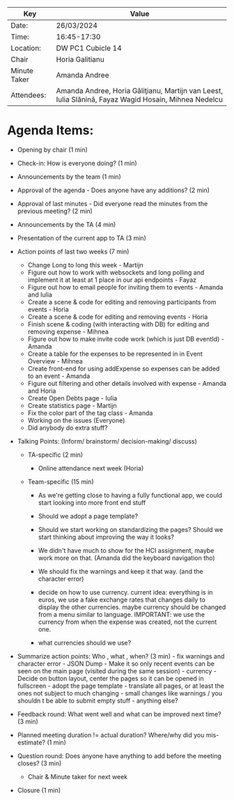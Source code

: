 | Key | Value                                                                                                       |
| --- |-------------------------------------------------------------------------------------------------------------|
| Date: | 26/03/2024                                                                                                |
| Time: | 16:45-17:30                                                                                               |
| Location: | DW PC1 Cubicle 14                                                                                     |
| Chair | Horia Galitianu                                                                                            |
| Minute Taker | Amanda Andree                                                                                 |
| Attendees: | Amanda Andree, Horia Găliţianu, Martijn van Leest, Iulia Slănină, Fayaz Wagid Hosain, Mihnea Nedelcu |  


# Agenda Items:
- Opening by chair (1 min)
- Check-in: How is everyone doing? (1 min)
- Announcements by the team (1 min)
- Approval of the agenda - Does anyone have any additions? (2 min)
- Approval of last minutes - Did everyone read the minutes from the previous meeting? (2 min)
- Announcements by the TA (4 min)

- Presentation of the current app to TA (3 min)
- Action points of last two weeks (7 min)
    - Change Long to long this week - Martijn
    - Figure out how to work with websockets and long polling and implement 
    it at least at 1 place in our api endpoints - Fayaz
    - Figure out how to email people for inviting them to events - Amanda and Iulia
    - Create a scene & code for editing and removing participants from events - Horia
    - Create a scene & code for editing and removing events - Horia
    - Finish scene & coding (with interacting with DB) for editing and removing expense - Mihnea 
    - Figure out how to make invite code work (which is just DB eventId) - Amanda
    - Create a table for the expenses to be represented in in Event Overview - Mihnea
    - Create front-end for using addExpense so expenses can be added to an event - Amanda
    - Figure out filtering and other details involved with expense - Amanda and Horia
    - Create Open Debts page - Iulia
    - Create statistics page - Martijn
    - Fix the color part of the tag class - Amanda
    - Working on the issues (Everyone)
    - Did anybody do extra stuff?

- Talking Points: (Inform/ brainstorm/ decision-making/ discuss)
    - TA-specific (2 min)
        - Online attendance next week (Horia)
    
    - Team-specific (15 min)
        - As we're getting close to having a fully functional app, we could start looking into more front end stuff
        - Should we adopt a page template?
        - Should we start working on standardizing the pages?  Should we start thinking about improving the way it looks?

        - We didn't have much to show for the HCI assignment, maybe work more on that. (Amanda did the keyboard navigation tho)
        - We should fix the warnings and keep it that way. (and the character error)
        - decide on how to use currency. current idea: everything is in euros, we use a fake exchange rates that changes daily to display the other currencies. maybe currency should be changed from a menu similar to language. IMPORTANT: we use the currency from when the expense was created, not the current one.
        - what currencies should we use?
- Summarize action points: Who , what , when? (3 min)
        - fix warnings and character error
        - JSON Dump
        - Make it so only recent events can be seen on the main page (visited during the same session)
        - currency 
        - Decide on button layout, center the pages so it can be opened in fullscreen
        - adopt the page template
        - translate all pages, or at least the ones not subject to much changing
        - small changes like warnings / you shouldn t be able to submit empty stuff
        - anything else?
        
- Feedback round: What went well and what can be improved next time? (3 min)
- Planned meeting duration != actual duration? Where/why did you mis-estimate? (1 min)
- Question round: Does anyone have anything to add before the meeting closes? (3 min)
    - Chair & Minute taker for next week
- Closure (1 min)



